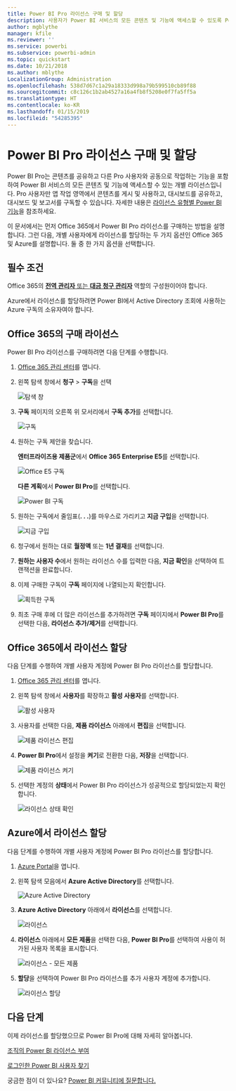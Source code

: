 ```yaml
---
title: Power BI Pro 라이선스 구매 및 할당
description: 사용자가 Power BI 서비스의 모든 콘텐츠 및 기능에 액세스할 수 있도록 Power BI Pro 라이선스를 구매 및 할당하는 방법을 알아봅니다.
author: mgblythe
manager: kfile
ms.reviewer: ''
ms.service: powerbi
ms.subservice: powerbi-admin
ms.topic: quickstart
ms.date: 10/21/2018
ms.author: mblythe
LocalizationGroup: Administration
ms.openlocfilehash: 538d7d67c1a29a18333d998a79b599510cb89f88
ms.sourcegitcommit: c8c126c1b2ab4527a16a4fb8f5208e0f7fa5ff5a
ms.translationtype: HT
ms.contentlocale: ko-KR
ms.lasthandoff: 01/15/2019
ms.locfileid: "54285395"
---
```

# <a name="purchase-and-assign-power-bi-pro-licenses"></a>Power BI Pro 라이선스 구매 및 할당

Power BI Pro는 콘텐츠를 공유하고 다른 Pro 사용자와 공동으로 작업하는 기능을 포함하여 Power BI 서비스의 모든 콘텐츠 및 기능에 액세스할 수 있는 개별 라이선스입니다. Pro 사용자만 앱 작업 영역에서 콘텐츠를 게시 및 사용하고, 대시보드를 공유하고, 대시보드 및 보고서를 구독할 수 있습니다. 자세한 내용은 [라이선스 유형별 Power BI 기능](service-features-license-type.md)을 참조하세요.

이 문서에서는 먼저 Office 365에서 Power BI Pro 라이선스를 구매하는 방법을 설명합니다. 그런 다음, 개별 사용자에게 라이선스를 할당하는 두 가지 옵션인 Office 365 및 Azure를 설명합니다. 둘 중 한 가지 옵션을 선택합니다.

## <a name="prerequisites"></a>필수 조건

Office 365의 [**전역 관리자** 또는 **대금 청구 관리자**](https://support.office.com/article/about-office-365-admin-roles-da585eea-f576-4f55-a1e0-87090b6aaa9d?ui=en-US&rs=en-US&ad=US) 역할의 구성원이어야 합니다.

Azure에서 라이선스를 할당하려면 Power BI에서 Active Directory 조회에 사용하는 Azure 구독의 소유자여야 합니다.

## <a name="purchase-licenses-in-office-365"></a>Office 365의 구매 라이선스

Power BI Pro 라이선스를 구매하려면 다음 단계를 수행합니다.

1. [Office 365 관리 센터](https://portal.office.com/adminportal/home#/homepage)를 엽니다.

2. 왼쪽 탐색 창에서 **청구** > **구독**을 선택

    ![탐색 창](media/service-admin-purchasing-power-bi-pro/service-purchasing-power-bi-pro-01.png)

3. **구독** 페이지의 오른쪽 위 모서리에서 **구독 추가**를 선택합니다.

    ![구독](media/service-admin-purchasing-power-bi-pro/service-purchasing-power-bi-pro-02.png)

4. 원하는 구독 제안을 찾습니다.

    **엔터프라이즈용 제품군**에서 **Office 365 Enterprise E5**를 선택합니다.

    ![Office E5 구독](media/service-admin-purchasing-power-bi-pro/service-purchasing-power-bi-pro-03.png)

    **다른 계획**에서 **Power BI Pro**를 선택합니다.

    ![Power BI 구독](media/service-admin-purchasing-power-bi-pro/service-purchasing-power-bi-pro-04.png)

5. 원하는 구독에서 줄임표(**. . .**)를 마우스로 가리키고 **지금 구입**을 선택합니다.

    ![지금 구입](media/service-admin-purchasing-power-bi-pro/service-purchasing-power-bi-pro-05.png)

6. 청구에서 원하는 대로 **월정액** 또는 **1년 결재**를 선택합니다.

7. **원하는 사용자 수**에서 원하는 라이선스 수를 입력한 다음, **지금 확인**을 선택하여 트랜잭션을 완료합니다.

8. 이제 구매한 구독이 **구독** 페이지에 나열되는지 확인합니다.

   ![획득한 구독](media/service-admin-purchasing-power-bi-pro/service-purchasing-power-bi-pro-06.png)

9. 최초 구매 후에 더 많은 라이선스를 추가하려면 **구독** 페이지에서 **Power BI Pro**를 선택한 다음, **라이선스 추가/제거**를 선택합니다.

## <a name="assign-licenses-in-office-365"></a>Office 365에서 라이선스 할당

다음 단계를 수행하여 개별 사용자 계정에 Power BI Pro 라이선스를 할당합니다.

1. [Office 365 관리 센터](https://portal.office.com/adminportal/home#/homepage)를 엽니다.

2. 왼쪽 탐색 창에서 **사용자**를 확장하고 **활성 사용자**를 선택합니다.

    ![활성 사용자](media/service-admin-purchasing-power-bi-pro/service-assigning-power-bi-pro-licenses-05.png)

3. 사용자를 선택한 다음, **제품 라이선스** 아래에서 **편집**을 선택합니다.

    ![제품 라이선스 편집](media/service-admin-purchasing-power-bi-pro/service-assigning-power-bi-pro-licenses-06.png)

4. **Power BI Pro**에서 설정을 **켜기**로 전환한 다음, **저장**을 선택합니다.

    ![제품 라이선스 켜기](media/service-admin-purchasing-power-bi-pro/service-assigning-power-bi-pro-licenses-07.png)

5. 선택한 계정의 **상태**에서 Power BI Pro 라이선스가 성공적으로 할당되었는지 확인합니다.

    ![라이선스 상태 확인](media/service-admin-purchasing-power-bi-pro/service-assigning-power-bi-pro-licenses-08.png)

## <a name="assign-licenses-in-azure"></a>Azure에서 라이선스 할당

다음 단계를 수행하여 개별 사용자 계정에 Power BI Pro 라이선스를 할당합니다.

1. [Azure Portal](https://ms.portal.azure.com/#@microsoft.onmicrosoft.com/dashboard/private/39bc3cf7-31a4-43f6-954c-f2d69ca2f0)을 엽니다.

2. 왼쪽 탐색 모음에서 **Azure Active Directory**를 선택합니다.

    ![Azure Active Directory](media/service-admin-purchasing-power-bi-pro/service-assigning-power-bi-pro-licenses-01.png)

3. **Azure Active Directory** 아래에서 **라이선스**를 선택합니다.

    ![라이선스](media/service-admin-purchasing-power-bi-pro/service-assigning-power-bi-pro-licenses-02.png)

4. **라이선스** 아래에서 **모든 제품**을 선택한 다음, **Power BI Pro**를 선택하여 사용이 허가된 사용자 목록을 표시합니다.

    ![라이선스 - 모든 제품](media/service-admin-purchasing-power-bi-pro/service-assigning-power-bi-pro-licenses-03.png)

5. **할당**을 선택하여 Power BI Pro 라이선스를 추가 사용자 계정에 추가합니다.

    ![라이선스 할당](media/service-admin-purchasing-power-bi-pro/service-assigning-power-bi-pro-licenses-04.png)

## <a name="next-steps"></a>다음 단계

이제 라이선스를 할당했으므로 Power BI Pro에 대해 자세히 알아봅니다.

[조직의 Power BI 라이선스 부여](service-admin-licensing-organization.md)

[로그인한 Power BI 사용자 찾기](service-admin-access-usage.md)

궁금한 점이 더 있나요? [Power BI 커뮤니티에 질문합니다.](https://community.powerbi.com/)
